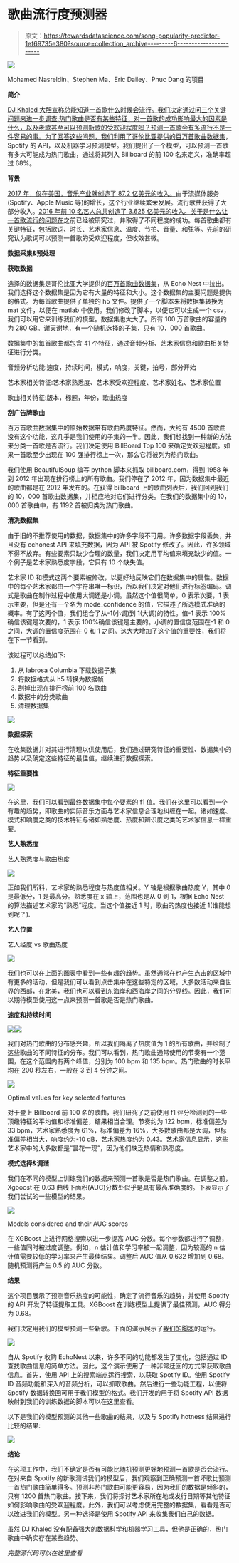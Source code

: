 # 歌曲流行度预测器

> 原文：<https://towardsdatascience.com/song-popularity-predictor-1ef69735e380?source=collection_archive---------6----------------------->

![](img/7506ebf07735af5f8e4e0463155810f8.png)

Mohamed Nasreldin、Stephen Ma、Eric Dailey、Phuc Dang 的项目

**简介**

[DJ Khaled 大胆宣称总能知道一首歌什么时候会流行。我们决定通过问三个关键问题来进一步调查:热门歌曲是否有某些特征，对一首歌的成功影响最大的因素是什么，以及老歌甚至可以预测新歌的受欢迎程度吗？预测一首歌会有多流行不是一件容易的事。为了回答这些问题，我们利用了哥伦比亚提供的](https://www.youtube.com/watch?v=M0be5674X9Y&feature=youtu.be&t=12m45s)[百万首歌曲数据集](https://labrosa.ee.columbia.edu/millionsong/)，Spotify 的 API，以及机器学习预测模型。我们提出了一个模型，可以预测一首歌有多大可能成为热门歌曲，通过将其列入 Billboard 的前 100 名来定义，准确率超过 68%。

**背景**

[2017 年，仅在美国，音乐产业就创造了 87.2 亿美元的收入。](https://www.billboard.com/articles/business/8257558/us-music-industry-2017-highest-revenue-in-decade-fueled-paid-subscriptions)由于流媒体服务(Spotify、Apple Music 等)的增长，这个行业继续繁荣发展。流行歌曲获得了大部分收入。[2016 年前 10 名艺人总共创造了 3.625 亿美元的收入。关于是什么让一首歌流行的问题在](https://www.forbes.com/sites/zackomalleygreenburg/2017/12/06/the-worlds-highest-paid-musicians-of-2017/#7ea9fe51530e)之前已经被研究过，并取得了不同程度的成功。每首歌曲都有关键特征，包括歌词、时长、艺术家信息、温度、节拍、音量、和弦等。先前的研究认为歌词可以预测一首歌的受欢迎程度，但收效甚微。

**数据采集&预处理**

**获取数据**

选择的数据集是哥伦比亚大学提供的[百万首歌曲数据集](https://labrosa.ee.columbia.edu/millionsong/)，从 Echo Nest 中拉出。我们选择这个数据集是因为它有大量的特征和大小。这个数据集的主要问题是提供的格式。为每首歌曲提供了单独的 h5 文件。提供了一个脚本来将数据集转换为 mat 文件，以便在 matlab 中使用。我们修改了脚本，以便它可以生成一个 csv，我们可以用它来训练我们的模型。数据集也太大了。所有 100 万首歌曲的容量约为 280 GB。谢天谢地，有一个随机选择的子集，只有 10，000 首歌曲。

数据集中的每首歌曲都包含 41 个特征，通过音频分析、艺术家信息和歌曲相关特征进行分类。

音频分析功能:速度，持续时间，模式，响度，关键，拍号，部分开始

艺术家相关特征:艺术家熟悉度、艺术家受欢迎程度、艺术家姓名、艺术家位置

歌曲相关特征:版本，标题，年份，歌曲热度

**刮广告牌歌曲**

百万首歌曲数据集中的原始数据带有歌曲热度特征。然而，大约有 4500 首歌曲没有这个功能，这几乎是我们使用的子集的一半。因此，我们想找到一种新的方法来分类一首歌是否流行。我们决定使用 BillBoard Top 100 来确定受欢迎程度。如果一首歌至少出现在 100 强排行榜上一次，那么它将被列为热门歌曲。

我们使用 BeautifulSoup 编写 python 脚本来抓取 billboard.com，得到 1958 年到 2012 年出现在排行榜上的所有歌曲。我们停在了 2012 年，因为数据集中最近的歌曲都是在 2012 年发布的。在获得 billboard 上的歌曲列表后，我们回到我们的 10，000 首歌曲数据集，并相应地对它们进行分类。在我们的数据集中的 10，000 首歌曲中，有 1192 首被归类为热门歌曲。

**清洗数据集**

由于旧的不推荐使用的数据，数据集中的许多字段不可用。许多数据字段丢失，并且没有 echonest API 来填充数据，因为 API 被 Spotify 修改了。因此，许多领域不得不放弃。有些要素只缺少合理的数量，我们决定用平均值来填充缺少的值。一个例子是艺术家熟悉度字段，它只有 10 个缺失值。

艺术家 ID 和模式这两个要素被修改，以更好地反映它们在数据集中的属性。数据中的每个艺术家都由一个字符串唯一标识，所以我们决定对他们进行标签编码。调式是歌曲在制作过程中使用大调还是小调。虽然这个值很简单，0 表示次要，1 表示主要，但是还有一个名为 mode_confidence 的值，它描述了所选模式准确的概率。有了这两个值，我们组合了从-1(小调)到 1(大调)的特性。值-1 表示 100%确信该键是次要的，1 表示 100%确信该键是主要的。小调的置信度范围在-1 和 0 之间，大调的置信度范围在 0 和 1 之间。这大大增加了这个值的重要性，我们将在下一节看到。

该过程可以总结如下:

1.  从 labrosa Columbia 下载数据子集
2.  将数据格式从 h5 转换为数据帧
3.  刮掉出现在排行榜前 100 名歌曲
4.  数据中的分类歌曲
5.  清理数据集

![](img/80de4c632f567db20056dfc576e65270.png)

**数据探索**

在收集数据并对其进行清理以供使用后，我们通过研究特征的重要性、数据集中的趋势以及确定这些特征的最佳值，继续进行数据探索。

**特征重要性**

![](img/36c4621f783874aafe0ce99c76ecf877.png)

在这里，我们可以看到最终数据集中每个要素的 f1 值。我们在这里可以看到一个有趣的趋势，即歌曲的实际音乐方面与艺术家信息合理地纠缠在一起。诸如速度、模式和响度之类的技术特征与诸如熟悉度、热度和辨识度之类的艺术家信息一样重要。

**艺人熟悉度**

艺人熟悉度与歌曲热度

![](img/be5d75481cf0069e28a825d83ff3312f.png)

正如我们所料，艺术家的熟悉程度与热度值相关。Y 轴是根据歌曲热度 Y，其中 0 是最低分，1 是最高分。熟悉度在 x 轴上，范围也是从 0 到 1，根据 Echo Nest 的算法描述艺术家的“熟悉”程度。当这个值接近 1 时，歌曲的热度也接近 1(谁能想到呢？).

**艺人位置**

艺人经度 vs 歌曲热度

![](img/ee73908f03e19cb25534f5ab1ade7fba.png)

我们也可以在上面的图表中看到一些有趣的趋势。虽然通常在也产生点击的区域中有更多的活动，但是我们可以看到点击集中在这些特定的区域。大多数活动来自世界的西部，在北美，我们也可以看到东海岸和西海岸之间的分界线。因此，我们可以期待模型使用这一点来预测一首歌是否是热门歌曲。

**速度和持续时间**

![](img/3ae50ae7e643867fee7c12b722602447.png)![](img/8d329626c0133f882c608b01ceecee02.png)

我们对热门歌曲的分布感兴趣，所以我们隔离了热度值为 1 的所有歌曲，并绘制了这些歌曲的不同特征的分布。我们可以看到，热门歌曲通常使用的节奏有一个范围，在这个范围内有两个峰值，分别为 100 bpm 和 135 bpm。热门歌曲的时长平均在 200 秒左右，一般在 3 到 4 分钟之间。

![](img/221604ab1a070f3ddb682b763927e682.png)

Optimal values for key selected features

对于登上 Billboard 前 100 名的歌曲，我们研究了之前使用 f1 评分检测到的一些顶级特征的平均值和标准偏差，结果相当合理。节奏约为 122 bpm，标准偏差为 33 bpm，艺术家熟悉度为 61%，标准偏差为 16%，大多数歌曲都是大调，但标准偏差相当大，响度约为-10 dB，艺术家热度约为 0.43。艺术家信息显示，这些艺术家中的大多数都是“昙花一现”，因为他们缺乏热情和熟悉度。

**模式选择&调谐**

我们在不同的模型上训练我们的数据来预测一首歌是否是热门歌曲。在调整之前，Xgboost 在 0.63 曲线下面积(AUC)分数处似乎是具有最高准确度的。下表显示了我们尝试的一些模型的结果。

![](img/cb4eadc6a39668f1eb417c4a1b47c886.png)

Models considered and their AUC scores

在 XGBoost 上进行网格搜索以进一步提高 AUC 分数。每个参数都进行了调整，一些值同时被过度调整。例如，n 估计值和学习率被一起调整，因为较高的 n 估计值需要较低的学习率来产生最佳结果。调整后 AUC 值从 0.632 增加到 0.68。随机预测将产生 0.5 的 AUC 分数。

**结果**

这个项目展示了预测音乐热度的可能性，确定了流行音乐的趋势，并使用 Spotify 的 API 开发了特征提取工具。XGBoost 在训练模型上提供了最佳预测，AUC 得分为 0.68。

我们决定用我们的模型预测一些新歌。下面的演示展示了[我们的脚本](https://github.com/manasreldin/Song-Popularity-Predictor/blob/master/Demo101.ipynb)的运行。

![](img/a313bdb1d9d11b561e692d32b215f2d3.png)

自从 Spotify 收购 EchoNest 以来，许多不同的功能都发生了变化，包括通过 ID 查找歌曲信息的简单方法。因此，这个演示使用了一种非常迂回的方式来获取歌曲信息。首先，使用 API 上的搜索端点运行搜索，以获取 Spotify ID。使用 Spotify ID 音频功能和深入的音频分析，可以抓取歌曲。然后进行一些功能工程，以便将 Spotify 数据转换回可用于我们模型的格式。我们开发的用于将 Spotify API 数据映射到我们的训练数据的脚本可以在这里查看。

以下是我们的模型预测的其他一些歌曲的结果，以及与 Spotify hotness 结果进行比较的结果:

![](img/d22fc2a317c115b541263ce30c0d8c28.png)

**结论**

在这项工作中，我们不确定是否有可能比随机预测更好地预测一首歌是否会流行。在对来自 Spotify 的新歌测试我们的模型后，我们观察到正确预测一首坏歌比预测一首热门歌曲简单得多。预测非热门歌曲可能更容易，因为我们的数据是倾斜的，只有 1200 首热门歌曲。接下来，我们将探讨艺术家所在地或发行日期等其他特征如何影响歌曲的受欢迎程度。此外，我们可以考虑使用完整的数据集，看看是否可以改进我们的模型。另一种选择是使用 Spotify API 来收集我们自己的数据。

虽然 DJ Khaled 没有配备强大的数据科学和机器学习工具，但他是正确的，热门歌曲中确实存在某些趋势。

*完整源代码可以在这里查看*[](https://github.com/manasreldin/Song-Popularity-Predictor)